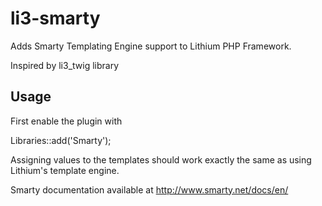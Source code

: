 li3-smarty
==========
Adds Smarty Templating Engine support to Lithium PHP Framework.

Inspired by li3_twig library

Usage
-----
First enable the plugin with 

Libraries::add('Smarty');

Assigning values to the templates should work exactly the same as using Lithium's template engine.

Smarty documentation available at http://www.smarty.net/docs/en/
